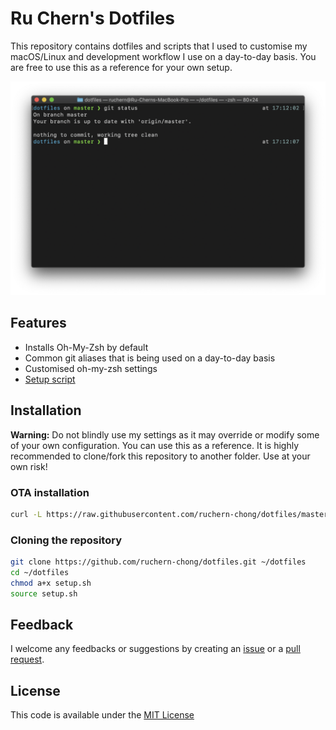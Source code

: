 # Ru Chern's Dotfiles

This repository contains dotfiles and scripts that I used to customise my macOS/Linux and development workflow I use on a day-to-day basis. You are free to use this as a reference for your own setup.

![Terminal](terminal.png)

## Features

- Installs Oh-My-Zsh by default
- Common git aliases that is being used on a day-to-day basis
- Customised oh-my-zsh settings
- [Setup script](setup.sh)

## Installation

**Warning:** Do not blindly use my settings as it may override or modify some of your own configuration. You can use this as a reference. It is highly recommended to clone/fork this repository to another folder. Use at your own risk!

### OTA installation

```zsh
curl -L https://raw.githubusercontent.com/ruchern-chong/dotfiles/master/install.sh | bash
```

### Cloning the repository

```zsh
git clone https://github.com/ruchern-chong/dotfiles.git ~/dotfiles
cd ~/dotfiles
chmod a+x setup.sh
source setup.sh
```

## Feedback

I welcome any feedbacks or suggestions by creating an [issue](https://github.com/ruchern-chong/dotfiles/issues) or a [pull request](https://github.com/ruchern-chong/dotfiles/pulls).

## License

This code is available under the [MIT License](LICENSE)
